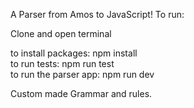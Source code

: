 A Parser from Amos to JavaScript!
To run:

Clone and open terminal

to install packages: npm install  
to run tests: npm run test  
to run the parser app: npm run dev  

Custom made Grammar and rules.

